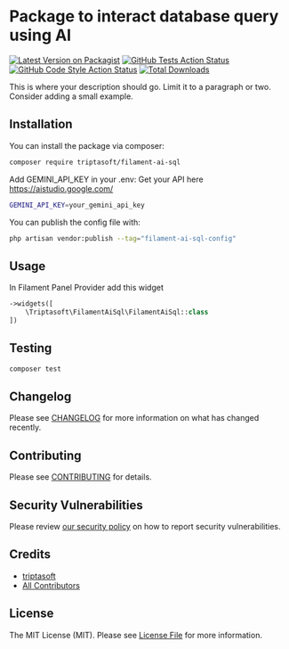 # Package to interact database query using AI

[![Latest Version on Packagist](https://img.shields.io/packagist/v/triptasoft/filament-ai-sql.svg?style=flat-square)](https://packagist.org/packages/triptasoft/filament-ai-sql)
[![GitHub Tests Action Status](https://img.shields.io/github/actions/workflow/status/triptasoft/filament-ai-sql/run-tests.yml?branch=main&label=tests&style=flat-square)](https://github.com/triptasoft/filament-ai-sql/actions?query=workflow%3Arun-tests+branch%3Amain)
[![GitHub Code Style Action Status](https://img.shields.io/github/actions/workflow/status/triptasoft/filament-ai-sql/fix-php-code-styling.yml?branch=main&label=code%20style&style=flat-square)](https://github.com/triptasoft/filament-ai-sql/actions?query=workflow%3A"Fix+PHP+code+styling"+branch%3Amain)
[![Total Downloads](https://img.shields.io/packagist/dt/triptasoft/filament-ai-sql.svg?style=flat-square)](https://packagist.org/packages/triptasoft/filament-ai-sql)

This is where your description should go. Limit it to a paragraph or two. Consider adding a small example.

## Installation

You can install the package via composer:

```bash
composer require triptasoft/filament-ai-sql
```

Add GEMINI_API_KEY in your .env:
Get your API here https://aistudio.google.com/

```bash
GEMINI_API_KEY=your_gemini_api_key
```

You can publish the config file with:

```bash
php artisan vendor:publish --tag="filament-ai-sql-config"
```

## Usage

In Filament Panel Provider add this widget

```php
->widgets([
    \Triptasoft\FilamentAiSql\FilamentAiSql::class
])
```

## Testing

```bash
composer test
```

## Changelog

Please see [CHANGELOG](CHANGELOG.md) for more information on what has changed recently.

## Contributing

Please see [CONTRIBUTING](.github/CONTRIBUTING.md) for details.

## Security Vulnerabilities

Please review [our security policy](../../security/policy) on how to report security vulnerabilities.

## Credits

-   [triptasoft](https://github.com/triptasoft)
-   [All Contributors](../../contributors)

## License

The MIT License (MIT). Please see [License File](LICENSE.md) for more information.
